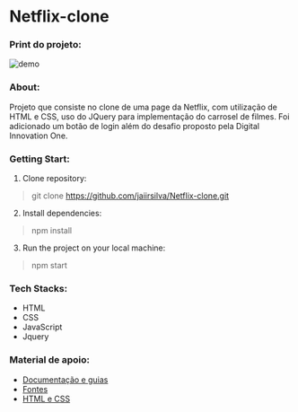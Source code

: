 # Netflix-clone

### Print do projeto:
![demo](https://user-images.githubusercontent.com/60372066/110250351-a01cf000-7f59-11eb-82c7-3743467ec945.png)

### About:
  Projeto que consiste no clone de uma page da Netflix, com utilização de HTML e CSS, uso do JQuery para implementação do carrosel de filmes. Foi adicionado um botão de login além do desafio proposto pela Digital Innovation One.

### Getting Start:
1. Clone repository:
> git clone https://github.com/jaiirsilva/Netflix-clone.git 
2. Install dependencies: 
> npm install
3. Run the project on your local machine: 
> npm start

### Tech Stacks:
  * HTML
  * CSS
  * JavaScript
  * Jquery
  
  
### Material de apoio:
  * [Documentação e guias](https://developer.mozilla.org/pt-BR/)
  * [Fontes](https://fontawesome.com/)
  * [HTML e CSS](https://www.w3schools.com/)
